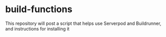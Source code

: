 # build-functions
This repository will post a script that helps use Serverpod and Buildrunner, and instructions for installing it
